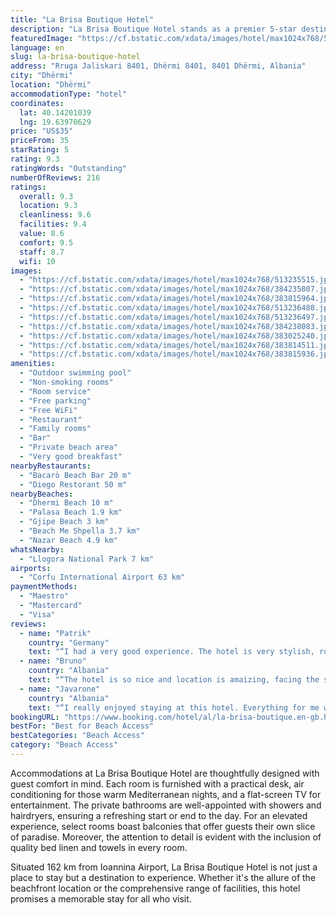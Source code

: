 ```yaml
---
title: "La Brisa Boutique Hotel"
description: "La Brisa Boutique Hotel stands as a premier 5-star destination in Dhërmi, offering guests an exceptional beachfront experience."
featuredImage: "https://cf.bstatic.com/xdata/images/hotel/max1024x768/513235515.jpg?k=63ae8da902b2bd8ad3a1dcd0a4d81358c4718cae8dfc9bb39c75346bbcb387a6&o=&hp=1"
language: en
slug: la-brisa-boutique-hotel
address: "Rruga Jaliskari 8401, Dhërmi 8401, 8401 Dhërmi, Albania"
city: "Dhërmi"
location: "Dhërmi"
accommodationType: "hotel"
coordinates:
  lat: 40.14201039
  lng: 19.63970629
price: "US$35"
priceFrom: 35
starRating: 5
rating: 9.3
ratingWords: "Outstanding"
numberOfReviews: 216
ratings:
  overall: 9.3
  location: 9.3
  cleanliness: 9.6
  facilities: 9.4
  value: 8.6
  comfort: 9.5
  staff: 8.7
  wifi: 10
images:
  - "https://cf.bstatic.com/xdata/images/hotel/max1024x768/513235515.jpg?k=63ae8da902b2bd8ad3a1dcd0a4d81358c4718cae8dfc9bb39c75346bbcb387a6&o=&hp=1"
  - "https://cf.bstatic.com/xdata/images/hotel/max1024x768/384235807.jpg?k=88e2b13221023e355085b99b71d1c38fc9b58e482a0ab6e9f337e8d2246d8b9d&o=&hp=1"
  - "https://cf.bstatic.com/xdata/images/hotel/max1024x768/383815964.jpg?k=68464fb20e55af72df6ec4aaf8d87e64734b4b4ceefb2ab8379a8aefe9cfbb5e&o=&hp=1"
  - "https://cf.bstatic.com/xdata/images/hotel/max1024x768/513236488.jpg?k=1b07ea859f824130f3667d23430ac4e536aa8ab02620439142c71b2576ca9b2f&o=&hp=1"
  - "https://cf.bstatic.com/xdata/images/hotel/max1024x768/513236497.jpg?k=13b9cd9017b70faa5d9621dd34ffe7daaf9a69ea58efcf8d4ba33f06731f37ba&o=&hp=1"
  - "https://cf.bstatic.com/xdata/images/hotel/max1024x768/384238083.jpg?k=109a4daab9d004c32d1f4b160e83cb5c9ae1da741e7f0caafc5cb7c7ac3e0b50&o=&hp=1"
  - "https://cf.bstatic.com/xdata/images/hotel/max1024x768/383025240.jpg?k=2c4c223f87c65a9d30b4a9c71a7be1cd948956a942db94372d1fec2490fabc61&o=&hp=1"
  - "https://cf.bstatic.com/xdata/images/hotel/max1024x768/383814511.jpg?k=d35b087d9fe10d46a9126de3a2e5398848fdf6482deedaa12bf7055cd434d537&o=&hp=1"
  - "https://cf.bstatic.com/xdata/images/hotel/max1024x768/383815936.jpg?k=603f1570cd1ec2dd75eddbea1153148591f521e29eafddea8dd007b852a223a9&o=&hp=1"
amenities:
  - "Outdoor swimming pool"
  - "Non-smoking rooms"
  - "Room service"
  - "Free parking"
  - "Free WiFi"
  - "Restaurant"
  - "Family rooms"
  - "Bar"
  - "Private beach area"
  - "Very good breakfast"
nearbyRestaurants:
  - "Bacarò Beach Bar 20 m"
  - "Diego Restorant 50 m"
nearbyBeaches:
  - "Dhermi Beach 10 m"
  - "Palasa Beach 1.9 km"
  - "Gjipe Beach 3 km"
  - "Beach Me Shpella 3.7 km"
  - "Nazar Beach 4.9 km"
whatsNearby:
  - "Llogora National Park 7 km"
airports:
  - "Corfu International Airport 63 km"
paymentMethods:
  - "Maestro"
  - "Mastercard"
  - "Visa"
reviews:
  - name: "Patrik"
    country: "Germany"
    text: "“I had a very good experience. The hotel is very stylish, rooms very comfortable, location is amaizing facing the sea and the view from my room is spectacular. Very good service and food is very delicious. Out of the high season is quiet and relaxing.”"
  - name: "Bruno"
    country: "Albania"
    text: "“The hotel is so nice and location is amaizing, facing the sea. It was so quiet out of season. Very nice staff, they offered me an upgrade to a seafront room. Very good food, on top in the reagon.”"
  - name: "Javarone"
    country: "Albania"
    text: "“I really enjoyed staying at this hotel. Everything for me was perfect.”"
bookingURL: "https://www.booking.com/hotel/al/la-brisa-boutique.en-gb.html?aid=8035640"
bestFor: "Best for Beach Access"
bestCategories: "Beach Access"
category: "Beach Access"
---
```


Accommodations at La Brisa Boutique Hotel are thoughtfully designed with guest comfort in mind. Each room is furnished with a practical desk, air conditioning for those warm Mediterranean nights, and a flat-screen TV for entertainment. The private bathrooms are well-appointed with showers and hairdryers, ensuring a refreshing start or end to the day. For an elevated experience, select rooms boast balconies that offer guests their own slice of paradise. Moreover, the attention to detail is evident with the inclusion of quality bed linen and towels in every room.

Situated 162 km from Ioannina Airport, La Brisa Boutique Hotel is not just a place to stay but a destination to experience. Whether it's the allure of the beachfront location or the comprehensive range of facilities, this hotel promises a memorable stay for all who visit.